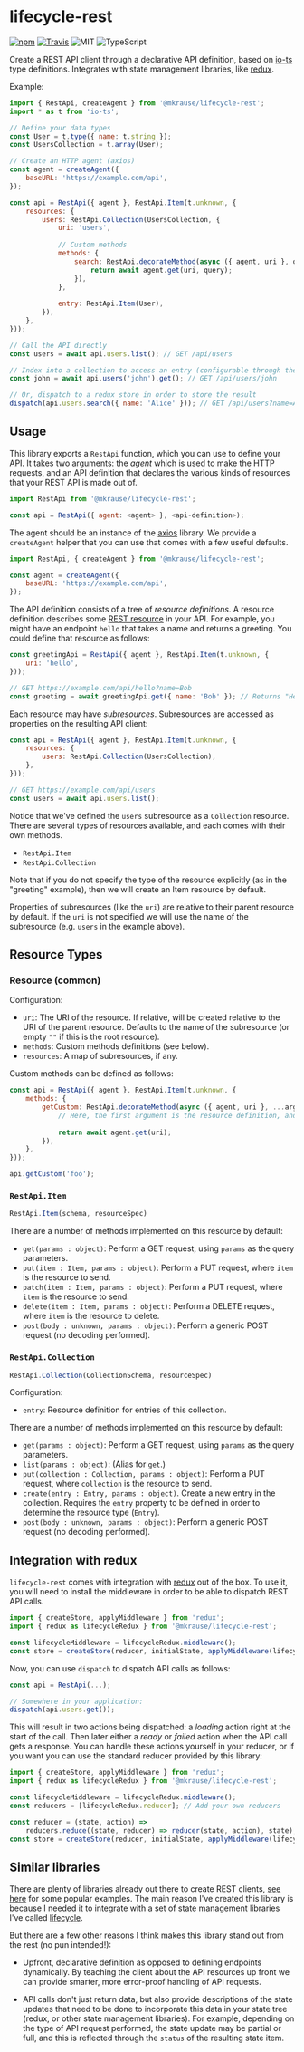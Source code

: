 
# lifecycle-rest

[![npm](https://img.shields.io/npm/v/@mkrause/lifecycle-rest.svg?style=flat-square)](https://www.npmjs.com/package/@mkrause/lifecycle-rest)
[![Travis](https://img.shields.io/travis/mkrause/lifecycle-rest.svg?style=flat-square)](https://travis-ci.org/mkrause/lifecycle-rest)
![MIT](https://img.shields.io/npm/l/@mkrause/lifecycle-rest?style=flat-square)
![TypeScript](https://img.shields.io/badge/-TypeScript-blue.svg?style=flat-square)

Create a REST API client through a declarative API definition, based on [io-ts](https://github.com/gcanti/io-ts) type definitions. Integrates with state management libraries, like [redux](https://redux.js.org).

Example:

```js
import { RestApi, createAgent } from '@mkrause/lifecycle-rest';
import * as t from 'io-ts';

// Define your data types
const User = t.type({ name: t.string });
const UsersCollection = t.array(User);

// Create an HTTP agent (axios)
const agent = createAgent({
    baseURL: 'https://example.com/api',
});

const api = RestApi({ agent }, RestApi.Item(t.unknown, {
    resources: {
        users: RestApi.Collection(UsersCollection, {
            uri: 'users',
            
            // Custom methods
            methods: {
                search: RestApi.decorateMethod(async ({ agent, uri }, query) => {
                    return await agent.get(uri, query);
                }),
            },
            
            entry: RestApi.Item(User),
        }),
    },
}));

// Call the API directly
const users = await api.users.list(); // GET /api/users

// Index into a collection to access an entry (configurable through the `entry` property)
const john = await api.users('john').get(); // GET /api/users/john

// Or, dispatch to a redux store in order to store the result
dispatch(api.users.search({ name: 'Alice' })); // GET /api/users?name=Alice
```


## Usage

This library exports a `RestApi` function, which you can use to define your API. It takes two arguments: the *agent* which is used to make the HTTP requests, and an API definition that declares the various kinds of resources that your REST API is made out of.

```js
import RestApi from '@mkrause/lifecycle-rest';

const api = RestApi({ agent: <agent> }, <api-definition>);
```

The agent should be an instance of the [axios](https://github.com/axios/axios) library. We provide a `createAgent` helper that you can use that comes with a few useful defaults.

```js
import RestApi, { createAgent } from '@mkrause/lifecycle-rest';

const agent = createAgent({
    baseURL: 'https://example.com/api',
});
```

The API definition consists of a tree of *resource definitions*. A resource definition describes some [REST resource](https://stackoverflow.com/questions/10799198/what-are-rest-resources) in your API. For example, you might have an endpoint `hello` that takes a name and returns a greeting. You could define that resource as follows:

```js
const greetingApi = RestApi({ agent }, RestApi.Item(t.unknown, {
    uri: 'hello',
}));

// GET https://example.com/api/hello?name=Bob
const greeting = await greetingApi.get({ name: 'Bob' }); // Returns "Hello Bob!"
```

Each resource may have *subresources*. Subresources are accessed as properties on the resulting API client:

```js
const api = RestApi({ agent }, RestApi.Item(t.unknown, {
    resources: {
        users: RestApi.Collection(UsersCollection),
    },
}));

// GET https://example.com/api/users
const users = await api.users.list();
```

Notice that we've defined the `users` subresource as a `Collection` resource. There are several types of resources available, and each comes with their own methods.

  * `RestApi.Item`
  * `RestApi.Collection`

Note that if you do not specify the type of the resource explicitly (as in the "greeting" example), then we will create an Item resource by default.

Properties of subresources (like the `uri`) are relative to their parent resource by default. If the `uri` is not specified we will use the name of the subresource (e.g. `users` in the example above).


## Resource Types

### Resource (common)

Configuration:

  * `uri`: The URI of the resource. If relative, will be created relative to the URI of the parent resource. Defaults to the name of the subresource (or empty `""` if this is the root resource).
  * `methods`: Custom methods definitions (see below).
  * `resources`: A map of subresources, if any.

Custom methods can be defined as follows:

```js
const api = RestApi({ agent }, RestApi.Item(t.unknown, {
    methods: {
        getCustom: RestApi.decorateMethod(async ({ agent, uri }, ...args) => {
            // Here, the first argument is the resource definition, and `args` contains any remaining arguments
            
            return await agent.get(uri);
        }),
    },
}));

api.getCustom('foo');
```


### `RestApi.Item`

```js
RestApi.Item(schema, resourceSpec)
```

There are a number of methods implemented on this resource by default:

  * `get(params : object)`: Perform a GET request, using `params` as the query parameters.
  * `put(item : Item, params : object)`: Perform a PUT request, where `item` is the resource to send.
  * `patch(item : Item, params : object)`: Perform a PUT request, where `item` is the resource to send.
  * `delete(item : Item, params : object)`: Perform a DELETE request, where `item` is the resource to delete.
  * `post(body : unknown, params : object)`: Perform a generic POST request (no decoding performed).


### `RestApi.Collection`

```js
RestApi.Collection(CollectionSchema, resourceSpec)
```

Configuration:

  * `entry`: Resource definition for entries of this collection.

There are a number of methods implemented on this resource by default:

  * `get(params : object)`: Perform a GET request, using `params` as the query parameters.
  * `list(params : object)`: (Alias for `get`.)
  * `put(collection : Collection, params : object)`: Perform a PUT request, where `collection` is the resource to send.
  * `create(entry : Entry, params : object)`. Create a new entry in the collection. Requires the `entry` property to be defined in order to determine the resource type (`Entry`).
  * `post(body : unknown, params : object)`: Perform a generic POST request (no decoding performed).


## Integration with redux

`lifecycle-rest` comes with integration with [redux](https://redux.js.org) out of the box. To use it, you will need to install the middleware in order to be able to dispatch REST API calls.

```js
import { createStore, applyMiddleware } from 'redux';
import { redux as lifecycleRedux } from '@mkrause/lifecycle-rest';

const lifecycleMiddleware = lifecycleRedux.middleware();
const store = createStore(reducer, initialState, applyMiddleware(lifecycleMiddleware));
```

Now, you can use `dispatch` to dispatch API calls as follows:

```js
const api = RestApi(...);

// Somewhere in your application:
dispatch(api.users.get());
```

This will result in two actions being dispatched: a *loading* action right at the start of the call. Then later either a *ready* or *failed* action when the API call gets a response. You can handle these actions yourself in your reducer, or if you want you can use the standard reducer provided by this library:

```js
import { createStore, applyMiddleware } from 'redux';
import { redux as lifecycleRedux } from '@mkrause/lifecycle-rest';

const lifecycleMiddleware = lifecycleRedux.middleware();
const reducers = [lifecycleRedux.reducer]; // Add your own reducers

const reducer = (state, action) =>
    reducers.reduce((state, reducer) => reducer(state, action), state);
const store = createStore(reducer, initialState, applyMiddleware(lifecycleMiddleware));
```


## Similar libraries

There are plenty of libraries already out there to create REST clients, [see here](https://github.com/marmelab/awesome-rest#javascript-clients) for some popular examples. The main reason I've created this library is because I needed it to integrate with a set of state management libraries I've called [lifecycle](https://github.com/mkrause/lifecycle-loader).

But there are a few other reasons I think makes this library stand out from the rest (no pun intended!):

* Upfront, declarative definition as opposed to defining endpoints dynamically. By teaching the client about the API resources up front we can provide smarter, more error-proof handling of API requests.

* API calls don't just return data, but also provide descriptions of the state updates that need to be done to incorporate this data in your state tree (redux, or other state management libraries). For example, depending on the type of API request performed, the state update may be partial or full, and this is reflected through the `status` of the resulting state item.
